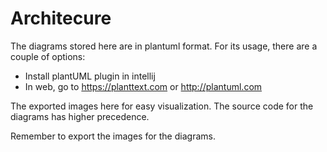 # Architecure

The diagrams stored here are in plantuml format. For its usage, there are a couple of options:

- Install plantUML plugin in intellij
- In web, go to https://planttext.com or http://plantuml.com


The exported images here for easy visualization. The source code for the diagrams has higher precedence.

Remember to export the images for the diagrams.